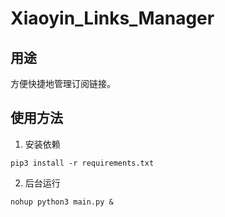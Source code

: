 # Xiaoyin_Links_Manager

## 用途

方便快捷地管理订阅链接。

## 使用方法

1.  安装依赖
   
```shell
pip3 install -r requirements.txt
```

2.  后台运行

```shell
nohup python3 main.py &
```
